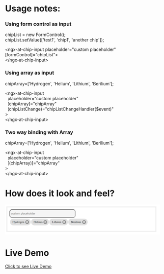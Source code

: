 # Usage notes:
### Using form control as input
chipList = new FormControl();  
chipList.setValue(['test1', 'chip1', 'another chip']);  
  
<ngx-at-chip-input placeholder="custom placeholder" [formControl]="chipList">  
\</ngx-at-chip-input>  

### Using array as input
chipArray=['Hydrogen', 'Helium', 'Lithium', 'Berilium'];  
  
\<ngx-at-chip-input  
 &nbsp;&nbsp;placeholder="custom placeholder"   
 &nbsp;&nbsp;[chipArray]="chipArray"  
 &nbsp;&nbsp;(chipListChange)="chipListChangeHandler($event)"  
\>  
\</ngx-at-chip-input>  
  
### Two way binding with Array
chipArray=['Hydrogen', 'Helium', 'Lithium', 'Berilium'];  
  
\<ngx-at-chip-input  
 &nbsp;&nbsp;placeholder="custom placeholder"   
 &nbsp;&nbsp;[(chipArray)]="chipArray"  
\>  
\</ngx-at-chip-input>

# How does it look and feel?
![Chip Input Image](https://github.com/arunthirumani/ngx-at/blob/arun-no-formControl-support/projects/demo/src/assets/chip-input.png)

# Live Demo  
[Click to see Live Demo](https://stackblitz.com/edit/angular-8-getting-started-9tjibe?file=src%2Fapp%2Fapp.component.ts)   

